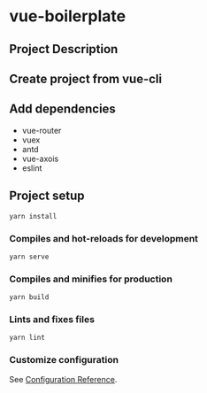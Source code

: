 # vue-boilerplate
## Project Description



## Create project from vue-cli 

## Add dependencies 
* vue-router 
* vuex 
* antd 
* vue-axois 
* eslint


## Project setup
```
yarn install
```

### Compiles and hot-reloads for development
```
yarn serve
```

### Compiles and minifies for production
```
yarn build
```

### Lints and fixes files
```
yarn lint
```

### Customize configuration
See [Configuration Reference](https://cli.vuejs.org/config/).
